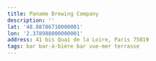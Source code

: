 ```yaml
---
title: Paname Brewing Company
description: ''
lat: '48.88786710000001'
lon: '2.378988000000001'
address: 41 bis Quai de la Loire, Paris 75019
tags: bar bar-à-bière bar vue-mer terrasse
---
```


